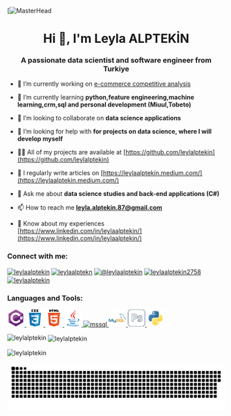 [![MasterHead](https://i.pinimg.com/originals/ff/6c/0d/ff6c0d04cd2dcf4ca12c11f0ff4cc913.png)
<h1 align="center">Hi 👋, I'm Leyla ALPTEKİN</h1>
<h3 align="center">A passionate data scientist and software engineer from Turkiye</h3>

- 🔭 I’m currently working on [e-commerce competitive analysis](https://github.com/orgs/VeriBilimiProje/projects/1)

- 🌱 I’m currently learning **python,feature engineering,machine learning,crm,sql and personal development (Miuul,Tobeto)**

- 👯 I’m looking to collaborate on **data science applications**

- 🤝 I’m looking for help with **for projects on data science, where I will develop myself**

- 👨‍💻 All of my projects are available at [https://github.com/leylalptekin](https://github.com/leylalptekin)

- 📝 I regularly write articles on [https://leylaalptekin.medium.com/](https://leylaalptekin.medium.com/)

- 💬 Ask me about **data science studies and back-end applications (C#)**

- 📫 How to reach me **leyla.alptekin.87@gmail.com**

- 📄 Know about my experiences [https://www.linkedin.com/in/leylaalptekin/](https://www.linkedin.com/in/leylaalptekin/)

<h3 align="left">Connect with me:</h3>
<p align="left">
<a href="https://linkedin.com/in/leylaalptekin" target="blank"><img align="center" src="https://raw.githubusercontent.com/rahuldkjain/github-profile-readme-generator/master/src/images/icons/Social/linked-in-alt.svg" alt="leylaalptekin" height="30" width="40" /></a>
<a href="https://kaggle.com/leylaalptekn" target="blank"><img align="center" src="https://raw.githubusercontent.com/rahuldkjain/github-profile-readme-generator/master/src/images/icons/Social/kaggle.svg" alt="leylaalptekn" height="30" width="40" /></a>
<a href="https://medium.com/@leylaalptekin" target="blank"><img align="center" src="https://raw.githubusercontent.com/rahuldkjain/github-profile-readme-generator/master/src/images/icons/Social/medium.svg" alt="@leylaalptekin" height="30" width="40" /></a>
<a href="https://www.youtube.com/c/leylaalptekin2758" target="blank"><img align="center" src="https://raw.githubusercontent.com/rahuldkjain/github-profile-readme-generator/master/src/images/icons/Social/youtube.svg" alt="leylaalptekin2758" height="30" width="40" /></a>
<a href="https://discord.gg/leylaalptekin" target="blank"><img align="center" src="https://raw.githubusercontent.com/rahuldkjain/github-profile-readme-generator/master/src/images/icons/Social/discord.svg" alt="leylaalptekin" height="30" width="40" /></a>
</p>


<h3 align="left">Languages and Tools:</h3>
<p align="left"> <a href="https://www.w3schools.com/cs/" target="_blank" rel="noreferrer"> <img src="https://raw.githubusercontent.com/devicons/devicon/master/icons/csharp/csharp-original.svg" alt="csharp" width="40" height="40"/> </a> <a href="https://www.w3schools.com/css/" target="_blank" rel="noreferrer"> <img src="https://raw.githubusercontent.com/devicons/devicon/master/icons/css3/css3-original-wordmark.svg" alt="css3" width="40" height="40"/> </a> <a href="https://www.w3.org/html/" target="_blank" rel="noreferrer"> <img src="https://raw.githubusercontent.com/devicons/devicon/master/icons/html5/html5-original-wordmark.svg" alt="html5" width="40" height="40"/> </a> <a href="https://www.java.com" target="_blank" rel="noreferrer"> <img src="https://raw.githubusercontent.com/devicons/devicon/master/icons/java/java-original.svg" alt="java" width="40" height="40"/> </a> <a href="https://www.microsoft.com/en-us/sql-server" target="_blank" rel="noreferrer"> <img src="https://www.svgrepo.com/show/303229/microsoft-sql-server-logo.svg" alt="mssql" width="40" height="40"/> </a> <a href="https://www.mysql.com/" target="_blank" rel="noreferrer"> <img src="https://raw.githubusercontent.com/devicons/devicon/master/icons/mysql/mysql-original-wordmark.svg" alt="mysql" width="40" height="40"/> </a> <a href="https://www.photoshop.com/en" target="_blank" rel="noreferrer"> <img src="https://raw.githubusercontent.com/devicons/devicon/master/icons/photoshop/photoshop-line.svg" alt="photoshop" width="40" height="40"/> </a> <a href="https://www.python.org" target="_blank" rel="noreferrer"> <img src="https://raw.githubusercontent.com/devicons/devicon/master/icons/python/python-original.svg" alt="python" width="40" height="40"/> </a> </p>

<p><img align="left" src="https://github-readme-stats.vercel.app/api/top-langs?username=leylalptekin&show_icons=true&locale=en&layout=compact" alt="leylalptekin" /></p>

<p>&nbsp;<img align="center" src="https://github-readme-stats.vercel.app/api?username=leylalptekin&show_icons=true&locale=en" alt="leylalptekin" /></p>

<p><img align="center" src="https://github-readme-streak-stats.herokuapp.com/?user=leylalptekin&" alt="leylalptekin" /></p>



<picture>
  <source media="(prefers-color-scheme: dark)" srcset="https://raw.githubusercontent.com/leylalptekin/leylalptekin/output/github-contribution-grid-snake-dark.svg">
  <source media="(prefers-color-scheme: light)" srcset="https://raw.githubusercontent.com/leylalptekin/leylalptekin/output/github-contribution-grid-snake.svg">
  <img alt="github contribution grid snake animation" src="https://raw.githubusercontent.com/leylalptekin/leylalptekin/output/github-contribution-grid-snake.svg">
</picture>

